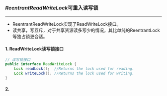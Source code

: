 ### *ReentrantReadWriteLock*可重入读写锁
---
- ReentrantReadWriteLock实现了ReadWriteLock接口。
- 读共享，写互斥，对于共享资源读多写少的情况，其比单纯的ReentrantLock等独占锁更合适。

#### 1. ReadWriteLock读写锁接口
```java
// 读写锁接口
public interface ReadWriteLock {
    Lock readLock();  //Returns the lock used for reading.
    Lock writeLock(); //Returns the lock used for writing.
}
```
#### 2. 